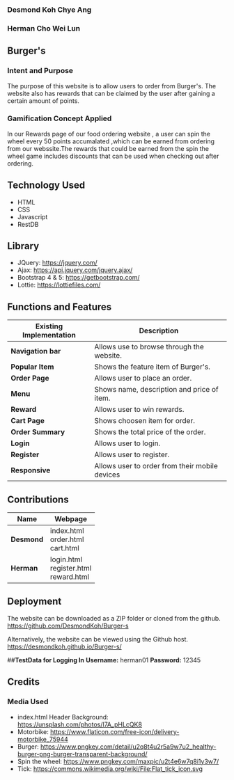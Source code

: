 ### Desmond Koh Chye Ang
### Herman Cho Wei Lun

## **Burger's**
### Intent and Purpose
The purpose of this website is to allow users to order from Burger's. The website also has rewards that can be claimed by the user after gaining a certain amount of points.

### Gamification Concept Applied
In our Rewards page of our food ordering website , a user can spin the wheel every 50 points accumalated ,which can be earned from ordering from our webssite.The rewards that could be earned from the spin the wheel game includes discounts that can be used when checking out after ordering.


## **Technology Used**
* HTML
* CSS
* Javascript
* RestDB

## Library
* JQuery: https://jquery.com/
* Ajax: https://api.jquery.com/jquery.ajax/
* Bootstrap 4 & 5: https://getbootstrap.com/
* Lottie: https://lottiefiles.com/

## **Functions and Features**
**Existing Implementation** | Description
--------------- | --------------- 
**Navigation bar** | Allows use to browse through the website.
**Popular Item** | Shows the feature item of Burger's.
**Order Page** | Allows user to place an order.
**Menu** | Shows name, description and price of item.
**Reward** | Allows user to win rewards.
**Cart Page** | Shows choosen item for order.
**Order Summary** | Shows the total price of the order.
**Login** | Allows user to login.
**Register** | Allows user to register.
**Responsive** | Allows user to order from their mobile devices

## **Contributions**
**Name** | Webpage
--------------- | --------------- 
**Desmond** | index.html </br> order.html </br> cart.html
**Herman** | login.html </br> register.html </br> reward.html

## **Deployment**
The website can be downloaded as a ZIP folder or cloned from the github.
https://github.com/DesmondKoh/Burger-s

Alternatively, the website can be viewed using the Github host.
https://desmondkoh.github.io/Burger-s/

##**TestData for Logging In**
**Username:** herman01
**Password:** 12345



## **Credits**
### Media Used
* index.html Header Background: https://unsplash.com/photos/I7A_pHLcQK8
* Motorbike: https://www.flaticon.com/free-icon/delivery-motorbike_75944
* Burger: https://www.pngkey.com/detail/u2q8t4u2r5a9w7u2_healthy-burger-png-burger-transparent-background/
* Spin the wheel: https://www.pngkey.com/maxpic/u2t4e6w7q8i1y3w7/
* Tick: https://commons.wikimedia.org/wiki/File:Flat_tick_icon.svg
